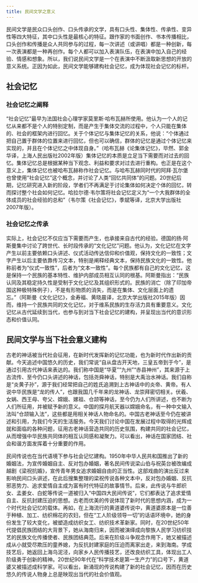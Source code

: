 ```yaml
---
title: 民间文学之意义
---
```

民间文学是民众口头创作、口头传承的文学，具有口头性、集体性、传承性、变异性等四大特征，其中口头性是最核心的特征。跟作家的书面创作、书本传播相比，口头创作和传播是众人共同参与的过程，每一次讲述（或讲唱）都是一种创新，每一次表演都是一种再创作。每个人都可以加入表演队伍，在表演中加入自己的经验、情感和想象。所以，我们说民间文学是一个在表演中不断汲取新思想的开放的意义系统。正因为如此，民间文学能够建构社会记忆，成为体现社会记忆的标杆。

## 社会记忆

### 社会记忆之阐释

“社会记忆”最早为法国社会心理学家莫里斯·哈布瓦赫所使用。他认为一个人的记忆从来都不是个人的特别定制，而是产生于集体交流的过程中，个人只能在集体的、社会的框架内进行回忆。关于个体记忆与集体记忆的关系，他说：“个体通过把自己置于群体的位置来进行回忆，但也可以确信，群体的记忆是通过个体记忆来实现的，并且在个体记忆之中体现自身。”（哈布瓦赫《论集体记忆》，毕然、郭金华译，上海人民出版社2002年版）集体记忆的本质是立足当下需要而对过去的回忆。集体记忆总是根据某种当下观念、利益和要求对过去进行重构。也正是在这个意义上，集体记忆也被哈布瓦赫称作社会记忆。与哈布瓦赫同时代的阿拜·瓦尔堡也曾使用“社会记忆”这个概念，并讨论了人类“回忆共同体”的问题。20世纪后期，记忆研究进入新的阶段，学者们不再满足于讨论集体如何决定个体的回忆，转而探讨整个社会如何记忆。哈拉尔德·韦尔策将社会记忆定义为“一个大我群体的全体成员的社会经验的总和”（韦尔策《社会记忆》，季斌等译，北京大学出版社2007年版）。

### 社会记忆之传承

实际上，社会记忆不仅应当下需要而产生，也承接来自古代的经验。德国的扬·阿斯曼集中讨论了跨世代、长时段传承的“文化记忆”问题。他认为，文化记忆在文字产生以前主要依赖口头讲述、仪式活动传达信仰和价值观，保持文化的一致性；文字产生以后主要依靠传习文本，特别是阐释经典文本，保持民族文化的一致性。他称前者为“仪式一致性”，后者为“文本一致性”。每个民族都有自己的文化记忆，这是保持一个民族的基本特性、维护内部成员相互认同的根基。阿斯曼指出：“民族认同及其稳定持久性是受制于文化记忆及其组织形式的。民族的消亡（除了印加帝国这种极特殊例子），不是有形物质的消失，而是在集体、文化层面上的遗忘。”（阿斯曼《文化记忆》，金寿福、黄晓晨译，北京大学出版社2015年版）因而，维持一个民族共同的文化记忆，对于维系民族的生存活力具有重要意义。文化记忆从古代延续到当代，也参与到对当下社会记忆的建构，并呈现出当代的意识形态和价值认同。

## 民间文学与当下社会意义建构

古老的神话被当代社会征用，在新时代发挥新的记忆功能，也为新时代作出新的贡献。今天追述中国悠久的历史，我们常说“自从盘古开天地，三皇五帝到于今”，是通过引用古代神话来表达的。我们称中国是“华夏”“九州”“赤县神州”，其来源于上古流传、至今仍口头讲述的神话，包括尧舜神话，特别是大禹治水神话。我们自称是“炎黄子孙”，源于我们经常把自己的姓氏追溯到上古神话中的炎帝、黄帝。有人说中华民族是“龙的传人”，也跟我国几千年来的龙神话、龙崇拜密切相关。伏羲、女娲、西王母、夸父、嫦娥、嫘祖、仓颉等神话，至今仍为人们所讲述，也不断为人们所征用，并被赋予新的意义。中国的探月航天器以嫦娥命名，有一种中文输入法叫“仓颉输入法”，这些都是用相关神话人物命名的。中国古老神话至今仍在被讲述和引用，为我们今天的生活服务。今天我们讨论中国在发展过程中取得的光辉成就和面临的各种问题，征用古老神话营造共同的历史氛围，构建共同的社会记忆，从而增强中华民族共同体的相互认同感和凝聚力。可以看出，神话在国家团结、社会和谐方面发挥着十分重要的作用。

民间传说也在当代语境下参与社会记忆建构。1950年中华人民共和国推出了新的婚姻法，为宣传婚姻自主、反对包办婚姻，著名民间传说梁山伯与祝英台被改编成越剧《梁祝抗婚》，宣传青年男女追求婚姻自由的正当性。这部戏曲的演出反过来影响民间口头讲述，在此后搜集整理的梁祝传说各种文本中，反对包办婚姻、反抗邪恶势力、追求爱情自主成为富有时代特征的故事情节。后来，此传说与牛郎织女、孟姜女、白蛇等传说一道被归入“中国四大民间传说”，它们都表达了追求爱情自主、反抗封建压迫的思想。古老而优美的传说体现了新时代的思想内涵，成为一个时代社会记忆的载体。再如，在上海流行的黄道婆传说中，黄道婆原本是一位善于种植、加工、纺织棉花的农妇，但在“工人阶级领导一切”的话语环境中，她的身份发生了较大变化，被塑造成纺织女工、纺织技术革新家。同时，在20世纪50年代提倡民族团结的大背景下，她从海南归来，因而被演绎成向黎族人民学习纺织技艺的民族文化传播使者、民族团结典范。后来在阶级斗争观念作用下，她又被描述成从小就受尽欺压的童养媳，为反抗封建家庭的压迫而离家出走，来到海南。学成技艺后，她返回上海乌泥泾，向家乡人民传播技艺，还改良纺织工具，体现出工人阶级勇于创新的精神。20世纪90年代在“科学技术是第一生产力”的口号下，黄道婆又被描述成科学家。可以看出，新涌现的传说构建了新的社会记忆，因而在历史悠久的传说人物身上总是映现出当代的社会价值观。